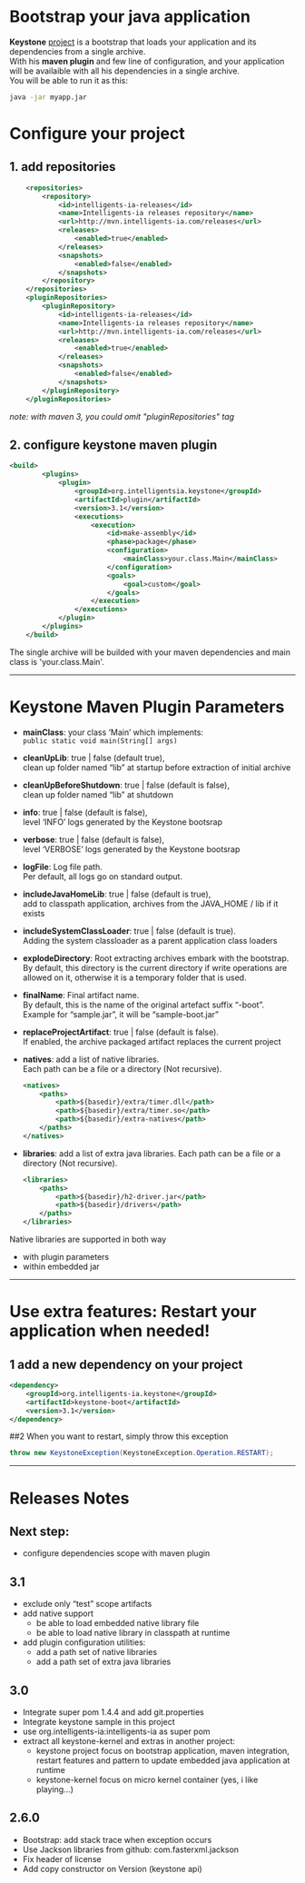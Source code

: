 
# Bootstrap your java application

**Keystone** [project](http://intelligents-ia.com/index.php/category/technique/keystone "Keystone Web site") is a bootstrap that loads your application and its dependencies from a single archive.  
With his **maven plugin** and few line of configuration, and your application will be availaible with all his dependencies in a single archive.   
You will be able to run it as this: 
```bash
java -jar myapp.jar
```

# Configure your project

## 1. add repositories
```xml
    <repositories>
		<repository>
			<id>intelligents-ia-releases</id>
			<name>Intelligents-ia releases repository</name>
			<url>http://mvn.intelligents-ia.com/releases</url>
			<releases>
				<enabled>true</enabled>
			</releases>
			<snapshots>
				<enabled>false</enabled>
			</snapshots>
		</repository>
	</repositories>
	<pluginRepositories>
		<pluginRepository>
			<id>intelligents-ia-releases</id>
			<name>Intelligents-ia releases repository</name>
			<url>http://mvn.intelligents-ia.com/releases</url>
			<releases>
				<enabled>true</enabled>
			</releases>
			<snapshots>
				<enabled>false</enabled>
			</snapshots>
		</pluginRepository>
	</pluginRepositories>
```
*note: with maven 3, you could omit "pluginRepositories" tag*


## 2. configure keystone maven plugin

```xml
<build>
	    <plugins>
	        <plugin>
	            <groupId>org.intelligentsia.keystone</groupId>
	            <artifactId>plugin</artifactId>
	            <version>3.1</version>
	            <executions>
	                <execution>
	                    <id>make-assembly</id>
	                    <phase>package</phase>
	                    <configuration>
	                        <mainClass>your.class.Main</mainClass>
	                    </configuration>
	                    <goals>
	                        <goal>custom</goal>
	                    </goals>
	                </execution>
	            </executions>
	        </plugin>
	    </plugins>
	</build>
```
The single archive will be builded with your maven dependencies and main class is 'your.class.Main'.

---


# Keystone Maven Plugin Parameters

* **mainClass**: your class ‘Main’ which implements:  
```public static void main(String[] args) ```
* **cleanUpLib**: true | false (default true),  
clean up folder named “lib” at startup before extraction of initial archive
* **cleanUpBeforeShutdown**: true | false (default is false),  
clean up folder named “lib” at shutdown
* **info**: true | false (default is false),  
level ‘INFO’ logs generated by the Keystone bootsrap
* **verbose**: true | false (default is false),  
level ‘VERBOSE’ logs generated by the Keystone bootsrap
* **logFile**: Log file path.  
Per default, all logs go on standard output.
* **includeJavaHomeLib**: true | false (default is true),  
add to classpath application, archives from the JAVA_HOME / lib if it exists
* **includeSystemClassLoader**: true | false (default is true).  
Adding the system classloader as a parent application class loaders
* **explodeDirectory**: Root extracting archives embark with the bootstrap.  
By default, this directory is the current directory if write operations are allowed on it, otherwise it is a temporary folder that is used.
* **finalName**: Final artifact name.  
By default, this is the name of the original artefact suffix “-boot”. Example for “sample.jar”, it will be “sample-boot.jar”
* **replaceProjectArtifact**: true | false (default is false).  
If enabled, the archive packaged artifact replaces the current project
* **natives**: add a list of native libraries.  
Each path can be a file or a directory (Not recursive).

    ```xml
    <natives>
    	<paths>
    		<path>${basedir}/extra/timer.dll</path>
    		<path>${basedir}/extra/timer.so</path>
    		<path>${basedir}/extra-natives</path>
    	</paths>
    </natives>
    ```
* **libraries**: add a list of extra java libraries. Each path can be a file or a directory (Not recursive).

    ```xml
    <libraries>
    	<paths>
    		<path>${basedir}/h2-driver.jar</path>
    		<path>${basedir}/drivers</path>
    	</paths>
    </libraries>
    ```

Native libraries are supported in both way
* with plugin parameters
* within embedded jar

---

# Use extra features: Restart your application when needed!

## 1 add a new dependency on your project

```xml
<dependency>
	<groupId>org.intelligents-ia.keystone</groupId>
	<artifactId>keystone-boot</artifactId>
	<version>3.1</version>
</dependency>
```

##2 When you want to restart, simply throw this exception

```java
throw new KeystoneException(KeystoneException.Operation.RESTART);
```

---


# Releases Notes

## Next step:

* configure dependencies scope with maven plugin

## 3.1

* exclude only “test” scope artifacts
* add native support
    * be able to load embedded native library file
    * be able to load native library in classpath at runtime
* add plugin configuration utilities:
    * add a path set of native libraries
    * add a path set of extra java libraries

## 3.0

* Integrate super pom 1.4.4 and add git.properties
* Integrate keystone sample in this project
* use org.intelligents-ia:intelligents-ia as super pom
* extract all keystone-kernel and extras in another project:
    * keystone project focus on bootstrap application, maven integration, restart features and pattern to update embedded java application at runtime
    * keystone-kernel focus on micro kernel container (yes, i like playing…)

## 2.6.0

* Bootstrap: add stack trace when exception occurs
* Use Jackson libraries from github: com.fasterxml.jackson
* Fix header of license
* Add copy constructor on Version (keystone api)

